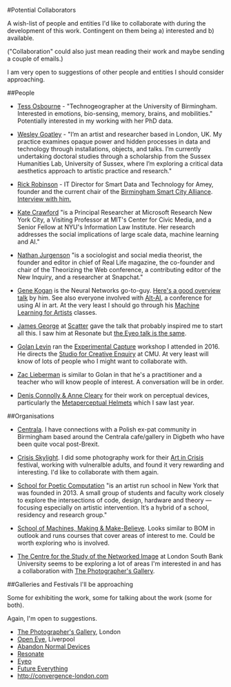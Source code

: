 #Potential Collaborators

A wish-list of people and entities I'd like to collaborate with during the development of this work. Contingent on them being a) interested and b) available. 

("Collaboration" could also just mean reading their work and maybe sending a couple of emails.)

I am very open to suggestions of other people and entities I should consider approaching. 

##People

* [Tess Osbourne](http://www.birmingham.ac.uk/schools/gees/people/dr-students/osborne-tess.aspx) - "Technogeographer at the University of Birmingham. Interested in emotions, bio-sensing, memory, brains, and mobilities." Potentially interested in my working with her PhD data. 

* [Wesley Goatley](http://www.wesleygoatley.com/about) - "I’m an artist and researcher based in London, UK. My practice examines opaque power and hidden processes in data and technology through installations, objects, and talks.  I’m currently undertaking doctoral studies through a scholarship from the Sussex Humanities Lab,  University of Sussex, where I’m exploring a critical data aesthetics approach to artistic practice and research."

* [Rick Robinson](https://theurbantechnologist.com) - IT Director for Smart Data and Technology for Amey, founder and the current chair of the [Birmingham Smart City Alliance](https://birminghamsmartcityalliance.wordpress.com). 
[Interview with him.](https://www.newcivilengineer.com/latest/nce-live/project-profile-smart-infrastructure/10008429.article) 

* [Kate Crawford](http://www.katecrawford.net) "is a Principal Researcher at Microsoft Research New York City, a Visiting Professor at MIT's Center for Civic Media, and a Senior Fellow at NYU's Information Law Institute. Her research addresses the social implications of large scale data, machine learning and AI."

*	[Nathan Jurgenson](http://nathanjurgenson.com) "is a sociologist and social media theorist, the founder and editor in chief of Real Life magazine, the co-founder and chair of the Theorizing the Web conference, a contributing editor of the New Inquiry, and a researcher at Snapchat." 


* [Gene Kogan](http://www.genekogan.com) is the Neural Networks go-to-guy. [Here's a good overview talk](https://vimeo.com/180044029) by him. See also everyone involved with [Alt-AI](http://alt-ai.net), a conference for using AI in art. At the very least I should go through his [Machine Learning for Artists](http://ml4a.github.io/classes/itp-S16/) classes.

*	[James George](http://jamesgeorge.org/) at [Scatter](http://scatter.nyc) gave the talk that probably inspired me to start all this. I saw him at Resonate but [the Eyeo talk is the same](https://vimeo.com/134973504). 

*	[Golan Levin](http://www.flong.com) ran the [Experimental Capture](http://golancourses.net/capture2016/) workshop I attended in 2016. He directs the [Studio for Creative Enquiry](http://studioforcreativeinquiry.org) at CMU. At very least will know of lots of people who I might want to collaborate with. 

* [Zac Lieberman](http://thesystemis.com/about/) is similar to Golan in that he's a practitioner and a teacher who will know people of interest. A conversation will be in order.

* [Denis Connolly & Anne Cleary](http://www.connolly-cleary.com) for their work on perceptual devices, particularly the [Metaperceptual Helmets](http://www.connolly-cleary.com/Home/helmets.html) which I saw last year. 

##Organisations

* [Centrala](http://centrala-space.org.uk). I have connections with a Polish ex-pat community in Birmingham based around the Centrala cafe/gallery in Digbeth who have been quite vocal post-Brexit.

* [Crisis Skylight](http://www.crisis.org.uk/pages/crisis-skylight-birmingham.html). I did some photography work for their [Art in Crisis](http://www.crisis.org.uk/pages/art-in-crisis-birmingham.html) festival, working with vulneralble adults, and found it very rewarding and interesting. I'd like to collaborate with them again.

* [School for Poetic Computation](http://sfpc.io) "is an artist run school in New York that was founded in 2013. A small group of students and faculty work closely to explore the intersections of code, design, hardware and theory — focusing especially on artistic intervention. It’s a hybrid of a school, residency and research group."

* [School of Machines, Making & Make-Believe](http://schoolofma.org). Looks similar to BOM in outlook and runs courses that cover areas of interest to me. Could be worth exploring who is involved. 

*	[The Centre for the Study of the Networked Image](http://www.centreforthestudyof.net) at London South Bank University seems to be exploring a lot of areas I'm interested in and has a collaboration with [The Photographer's Gallery](http://thephotographersgallery.org.uk). 


##Galleries and Festivals I'll be approaching

Some for exhibiting the work, some for talking about the work (some for both). 

Again, I'm open to suggestions.

*	[The Photographer's Gallery](http://thephotographersgallery.org.uk), London
* [Open Eye](http://openeye.org.uk), Liverpool
* [Abandon Normal Devices](http://www.andfestival.org.uk)
* [Resonate](http://resonate.io)
* [Eyeo](http://eyeofestival.com)
* [Future Everything](http://futureeverything.org)
* http://convergence-london.com

